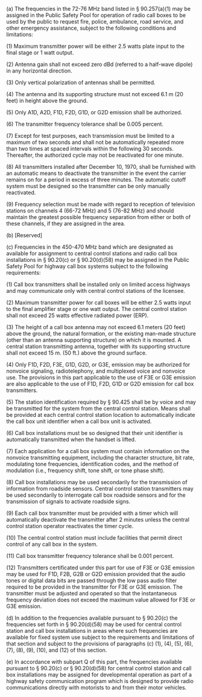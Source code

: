 (a) The frequencies in the 72-76 MHz band listed in § 90.257(a)(1) may be assigned in the Public Safety Pool for operation of radio call boxes to be used by the public to request fire, police, ambulance, road service, and other emergency assistance, subject to the following conditions and limitations:

(1) Maximum transmitter power will be either 2.5 watts plate input to the final stage or 1 watt output.

(2) Antenna gain shall not exceed zero dBd (referred to a half-wave dipole) in any horizontal direction.

(3) Only vertical polarization of antennas shall be permitted.

(4) The antenna and its supporting structure must not exceed 6.1 m (20 feet) in height above the ground.

(5) Only A1D, A2D, F1D, F2D, G1D, or G2D emission shall be authorized.

(6) The transmitter frequency tolerance shall be 0.005 percent.

(7) Except for test purposes, each transmission must be limited to a maximum of two seconds and shall not be automatically repeated more than two times at spaced intervals within the following 30 seconds. Thereafter, the authorized cycle may not be reactivated for one minute.

(8) All transmitters installed after December 10, 1970, shall be furnished with an automatic means to deactivate the transmitter in the event the carrier remains on for a period in excess of three minutes. The automatic cutoff system must be designed so the transmitter can be only manually reactivated.

(9) Frequency selection must be made with regard to reception of television stations on channels 4 (66-72 MHz) and 5 (76-82 MHz) and should maintain the greatest possible frequency separation from either or both of these channels, if they are assigned in the area.

(b) [Reserved]

(c) Frequencies in the 450-470 MHz band which are designated as available for assignment to central control stations and radio call box installations in § 90.20(c) or § 90.20(d)(58) may be assigned in the Public Safety Pool for highway call box systems subject to the following requirements:

(1) Call box transmitters shall be installed only on limited access highways and may communicate only with central control stations of the licensee.

(2) Maximum transmitter power for call boxes will be either 2.5 watts input to the final amplifier stage or one watt output. The central control station shall not exceed 25 watts effective radiated power (ERP).

(3) The height of a call box antenna may not exceed 6.1 meters (20 feet) above the ground, the natural formation, or the existing man-made structure (other than an antenna supporting structure) on which it is mounted. A central station transmitting antenna, together with its supporting structure shall not exceed 15 m. (50 ft.) above the ground surface.

(4) Only F1D, F2D, F3E, G1D, G2D, or G3E, emission may be authorized for nonvoice signaling, radiotelephony, and multiplexed voice and nonvoice use. The provisions in this part applicable to the use of F3E or G3E emission are also applicable to the use of F1D, F2D, G1D or G2D emission for call box transmitters.

(5) The station identification required by § 90.425 shall be by voice and may be transmitted for the system from the central control station. Means shall be provided at each central control station location to automatically indicate the call box unit identifier when a call box unit is activated.

(6) Call box installations must be so designed that their unit identifier is automatically transmitted when the handset is lifted.

(7) Each application for a call box system must contain information on the nonvoice transmitting equipment, including the character structure, bit rate, modulating tone frequencies, identification codes, and the method of modulation (i.e., frequency shift, tone shift, or tone phase shift).
              

(8) Call box installations may be used secondarily for the transmission of information from roadside sensors. Central control station transmitters may be used secondarily to interrogate call box roadside sensors and for the transmission of signals to activate roadside signs.

(9) Each call box transmitter must be provided with a timer which will automatically deactivate the transmitter after 2 minutes unless the central control station operator reactivates the timer cycle.

(10) The central control station must include facilities that permit direct control of any call box in the system.

(11) Call box transmitter frequency tolerance shall be 0.001 percent.

(12) Transmitters certificated under this part for use of F3E or G3E emission may be used for F1D, F2B, G2B or G2D emission provided that the audio tones or digital data bits are passed through the low pass audio filter required to be provided in the transmitter for F3E or G3E emission. The transmitter must be adjusted and operated so that the instantaneous frequency deviation does not exceed the maximum value allowed for F3E or G3E emission.

(d) In addition to the frequencies available pursuant to § 90.20(c) the frequencies set forth in § 90.20(d)(58) may be used for central control station and call box installations in areas where such frequencies are available for fixed system use subject to the requirements and limitations of that section and subject to the provisions of paragraphs (c) (1), (4), (5), (6), (7), (8), (9), (10), and (12) of this section.

(e) In accordance with subpart Q of this part, the frequencies available pursuant to § 90.20(c) or § 90.20(d)(58) for central control station and call box installations may be assigned for developmental operation as part of a highway safety communication program which is designed to provide radio communications directly with motorists to and from their motor vehicles.

